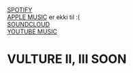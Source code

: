 [SPOTIFY](https://open.spotify.com/album/0k7ALIqqds5oGFtpMsaHLK)  
[APPLE MUSIC](https://music.apple.com/mm/album/vultures/1721639797) er ekki til :(  
[SOUNDCLOUD](https://soundcloud.com/kanyewest/sets/vultures-1-2)   
[YOUTUBE MUSIC](https://music.youtube.com/playlist?list=OLAK5uy_nfksLEr5NjaidtkdY2HypJ3i6heoxU_kE)  


# VULTURE II, III SOON
